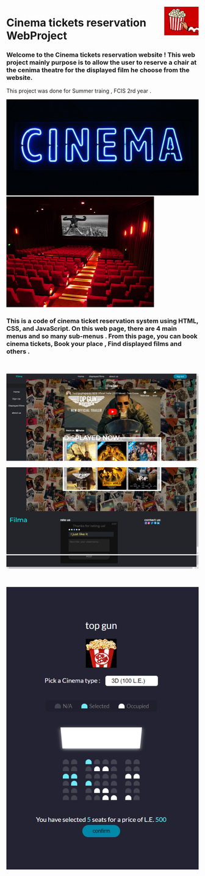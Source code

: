 <p><a href=""><img align="right" src="https://github.com/abdalla-am/Cinema-tickets-reservation-WebProject/blob/main/readme_img/popcorn.gif" width="90" /></a></p>

# Cinema tickets reservation WebProject



### Welcome to the Cinema tickets reservation website ! This web project mainly purpose is to allow the user to reserve a chair at the cenima theatre for the displayed film he choose from the website.
 This project was done for Summer traing , FCIS 2rd year . 

 ![](https://github.com/abdalla-am/Cinema-tickets-reservation-WebProject/blob/main/readme_img/cinema.gif)
![](https://github.com/abdalla-am/Cinema-tickets-reservation-WebProject/blob/main/readme_img/theatre.gif)

### This is a code of cinema ticket reservation system using HTML, CSS, and JavaScript. On this web page, there are 4 main menus and so many sub-menus . From this page, you can book cinema tickets, Book your place , Find displayed films and others .

<br>

![picture alt](https://raw.githubusercontent.com/abdalla-am/Cinema-tickets-reservation-WebProject/main/readme_img/Screen%201.png?token=GHSAT0AAAAAACECHYEWHJFQ5IPFAORVIFCSZFQSX5Q "Screen 1")

![picture alt](https://raw.githubusercontent.com/abdalla-am/Cinema-tickets-reservation-WebProject/main/readme_img/Screen%202.png?token=GHSAT0AAAAAACECHYEW7TWZTOHKAM2NQSDWZFQSX6Q "Screen 2")
![picture alt](https://raw.githubusercontent.com/abdalla-am/Cinema-tickets-reservation-WebProject/main/readme_img/Screen%203.png?token=GHSAT0AAAAAACECHYEWDVIAFFEHZCUDBHMSZFQSTLA "Screen 3")

<br>

<p><a href=""><img align="Middle" src="https://raw.githubusercontent.com/abdalla-am/Cinema-tickets-reservation-WebProject/main/readme_img/Screen%204.png?token=GHSAT0AAAAAACECHYEWIFMUGBI2Q3L7UT7SZFQSZ3A"/></a></p>
